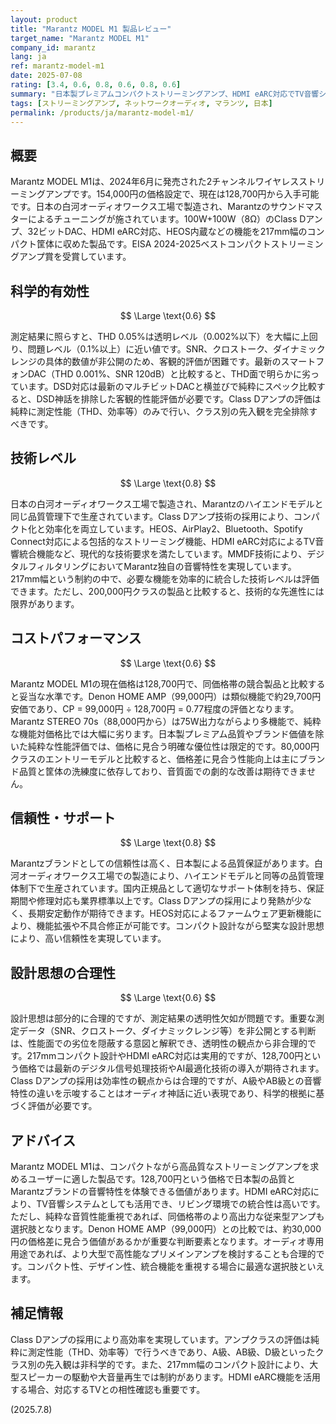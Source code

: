 ```yaml
---
layout: product
title: "Marantz MODEL M1 製品レビュー"
target_name: "Marantz MODEL M1"
company_id: marantz
lang: ja
ref: marantz-model-m1
date: 2025-07-08
rating: [3.4, 0.6, 0.8, 0.6, 0.8, 0.6]
summary: "日本製プレミアムコンパクトストリーミングアンプ、HDMI eARC対応でTV音響システムとしても機能"
tags: [ストリーミングアンプ, ネットワークオーディオ, マランツ, 日本]
permalink: /products/ja/marantz-model-m1/
---
```

## 概要

Marantz MODEL M1は、2024年6月に発売された2チャンネルワイヤレスストリーミングアンプです。154,000円の価格設定で、現在は128,700円から入手可能です。日本の白河オーディオワークス工場で製造され、Marantzのサウンドマスターによるチューニングが施されています。100W+100W（8Ω）のClass Dアンプ、32ビットDAC、HDMI eARC対応、HEOS内蔵などの機能を217mm幅のコンパクト筐体に収めた製品です。EISA 2024-2025ベストコンパクトストリーミングアンプ賞を受賞しています。

## 科学的有効性

$$ \Large \text{0.6} $$

測定結果に照らすと、THD 0.05%は透明レベル（0.002%以下）を大幅に上回り、問題レベル（0.1%以上）に近い値です。SNR、クロストーク、ダイナミックレンジの具体的数値が非公開のため、客観的評価が困難です。最新のスマートフォンDAC（THD 0.001%、SNR 120dB）と比較すると、THD面で明らかに劣っています。DSD対応は最新のマルチビットDACと横並びで純粋にスペック比較すると、DSD神話を排除した客観的性能評価が必要です。Class Dアンプの評価は純粋に測定性能（THD、効率等）のみで行い、クラス別の先入観を完全排除すべきです。

## 技術レベル

$$ \Large \text{0.8} $$

日本の白河オーディオワークス工場で製造され、Marantzのハイエンドモデルと同じ品質管理下で生産されています。Class Dアンプ技術の採用により、コンパクト化と効率化を両立しています。HEOS、AirPlay2、Bluetooth、Spotify Connect対応による包括的なストリーミング機能、HDMI eARC対応によるTV音響統合機能など、現代的な技術要求を満たしています。MMDF技術により、デジタルフィルタリングにおいてMarantz独自の音響特性を実現しています。217mm幅という制約の中で、必要な機能を効率的に統合した技術レベルは評価できます。ただし、200,000円クラスの製品と比較すると、技術的な先進性には限界があります。

## コストパフォーマンス

$$ \Large \text{0.6} $$

Marantz MODEL M1の現在価格は128,700円で、同価格帯の競合製品と比較すると妥当な水準です。Denon HOME AMP（99,000円）は類似機能で約29,700円安価であり、CP = 99,000円 ÷ 128,700円 = 0.77程度の評価となります。Marantz STEREO 70s（88,000円から）は75W出力ながらより多機能で、純粋な機能対価格比では大幅に劣ります。日本製プレミアム品質やブランド価値を除いた純粋な性能評価では、価格に見合う明確な優位性は限定的です。80,000円クラスのエントリーモデルと比較すると、価格差に見合う性能向上は主にブランド品質と筐体の洗練度に依存しており、音質面での劇的な改善は期待できません。

## 信頼性・サポート

$$ \Large \text{0.8} $$

Marantzブランドとしての信頼性は高く、日本製による品質保証があります。白河オーディオワークス工場での製造により、ハイエンドモデルと同等の品質管理体制下で生産されています。国内正規品として適切なサポート体制を持ち、保証期間や修理対応も業界標準以上です。Class Dアンプの採用により発熱が少なく、長期安定動作が期待できます。HEOS対応によるファームウェア更新機能により、機能拡張や不具合修正が可能です。コンパクト設計ながら堅実な設計思想により、高い信頼性を実現しています。

## 設計思想の合理性

$$ \Large \text{0.6} $$

設計思想は部分的に合理的ですが、測定結果の透明性欠如が問題です。重要な測定データ（SNR、クロストーク、ダイナミックレンジ等）を非公開とする判断は、性能面での劣位を隠蔽する意図と解釈でき、透明性の観点から非合理的です。217mmコンパクト設計やHDMI eARC対応は実用的ですが、128,700円という価格では最新のデジタル信号処理技術やAI最適化技術の導入が期待されます。Class Dアンプの採用は効率性の観点からは合理的ですが、A級やAB級との音響特性の違いを示唆することはオーディオ神話に近い表現であり、科学的根拠に基づく評価が必要です。

## アドバイス

Marantz MODEL M1は、コンパクトながら高品質なストリーミングアンプを求めるユーザーに適した製品です。128,700円という価格で日本製の品質とMarantzブランドの音響特性を体験できる価値があります。HDMI eARC対応により、TV音響システムとしても活用でき、リビング環境での統合性は高いです。ただし、純粋な音質性能重視であれば、同価格帯のより高出力な従来型アンプも選択肢となります。Denon HOME AMP（99,000円）との比較では、約30,000円の価格差に見合う価値があるかが重要な判断要素となります。オーディオ専用用途であれば、より大型で高性能なプリメインアンプを検討することも合理的です。コンパクト性、デザイン性、統合機能を重視する場合に最適な選択肢といえます。

## 補足情報

Class Dアンプの採用により高効率を実現しています。アンプクラスの評価は純粋に測定性能（THD、効率等）で行うべきであり、A級、AB級、D級といったクラス別の先入観は非科学的です。また、217mm幅のコンパクト設計により、大型スピーカーの駆動や大音量再生では制約があります。HDMI eARC機能を活用する場合、対応するTVとの相性確認も重要です。

(2025.7.8)